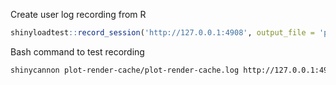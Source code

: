 
Create user log recording from R
```r
shinyloadtest::record_session('http://127.0.0.1:4908', output_file = 'plot-render-cache/plot-render-cache.log')
```

Bash command to test recording
```bash
shinycannon plot-render-cache/plot-render-cache.log http://127.0.0.1:4908 --workers 5 --loaded-duration-minutes 2 --output-dir plot-render-cache/plot-render-cache-output
```
